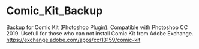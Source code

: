 # Comic_Kit_Backup
Backup for Comic Kit (Photoshop Plugin). Compatible with Photoshop CC 2019. Usefull for those who can not install Comic Kit from Adobe Exchange.
https://exchange.adobe.com/apps/cc/13159/comic-kit

